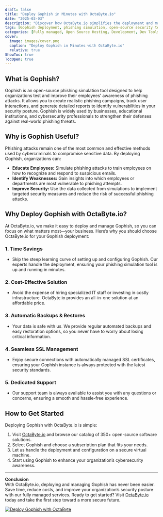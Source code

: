 ```yaml
---
draft: false
title: "Deploy Gophish in Minutes with OctaByte.io"
date: "2025-03-03"
description: "Discover how OctaByte.io simplifies the deployment and management of Gophish, a powerful open-source phishing simulation tool. Save time, reduce costs, and enhance your organization's security posture with our fully managed services."
tags: [Gophish deployment, phishing simulation, open-source security tools, managed Gophish, OctaByte, cybersecurity, phishing awareness, automated backups, SSL management, IT security solutions]
categories: [Fully managed, Open Source Hosting, Development, Dev Tools]
cover:
  image: images/cover.png
  caption: "Deploy Gophish in Minutes with OctaByte.io"
  relative: true
ShowToc: true
TocOpen: true
---
```



## What is Gophish?

Gophish is an open-source phishing simulation tool designed to help organizations test and improve their employees' awareness of phishing attacks. It allows you to create realistic phishing campaigns, track user interactions, and generate detailed reports to identify vulnerabilities in your security posture. Gophish is widely used by businesses, educational institutions, and cybersecurity professionals to strengthen their defenses against real-world phishing threats.

## Why is Gophish Useful?

Phishing attacks remain one of the most common and effective methods used by cybercriminals to compromise sensitive data. By deploying Gophish, organizations can:

- **Educate Employees:** Simulate phishing attacks to train employees on how to recognize and respond to suspicious emails.
- **Identify Weaknesses:** Gain insights into which employees or departments are most vulnerable to phishing attempts.
- **Improve Security:** Use the data collected from simulations to implement targeted security measures and reduce the risk of successful phishing attacks.

## Why Deploy Gophish with OctaByte.io?

At OctaByte.io, we make it easy to deploy and manage Gophish, so you can focus on what matters most—your business. Here’s why you should choose OctaByte.io for your Gophish deployment:

### 1. **Time Savings**
   - Skip the steep learning curve of setting up and configuring Gophish. Our experts handle the deployment, ensuring your phishing simulation tool is up and running in minutes.

### 2. **Cost-Effective Solution**
   - Avoid the expense of hiring specialized IT staff or investing in costly infrastructure. OctaByte.io provides an all-in-one solution at an affordable price.

### 3. **Automatic Backups & Restores**
   - Your data is safe with us. We provide regular automated backups and easy restoration options, so you never have to worry about losing critical information.

### 4. **Seamless SSL Management**
   - Enjoy secure connections with automatically managed SSL certificates, ensuring your Gophish instance is always protected with the latest security standards.

### 5. **Dedicated Support**
   - Our support team is always available to assist you with any questions or concerns, ensuring a smooth and hassle-free experience.

## How to Get Started

Deploying Gophish with OctaByte.io is simple:

1. Visit [OctaByte.io](https://octabyte.io) and browse our catalog of 350+ open-source software solutions.
2. Select Gophish and choose a subscription plan that fits your needs.
3. Let us handle the deployment and configuration on a secure virtual machine.
4. Start using Gophish to enhance your organization’s cybersecurity awareness.

---

**Conclusion**  
With OctaByte.io, deploying and managing Gophish has never been easier. Save time, reduce costs, and improve your organization’s security posture with our fully managed services. Ready to get started? Visit [OctaByte.io](https://octabyte.io) today and take the first step toward a more secure future.

[![Deploy Gophish with OctaByte](/images/deploy-on-octabyte.png)](https://octabyte.io/fully-managed-open-source-services/development/dev-tools/gophish)